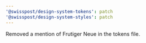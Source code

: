 ```yaml
---
'@swisspost/design-system-tokens': patch
'@swisspost/design-system-styles': patch
---
```


Removed a mention of Frutiger Neue in the tokens file.
